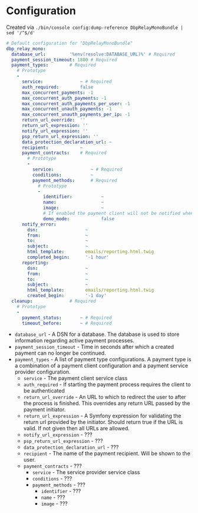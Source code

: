# Configuration

Created via `./bin/console config:dump-reference DbpRelayMonoBundle | sed '/^$/d'`

```yaml
# Default configuration for "DbpRelayMonoBundle"
dbp_relay_mono:
  database_url:         '%env(resolve:DATABASE_URL)%' # Required
  payment_session_timeout: 1800 # Required
  payment_types:        # Required
    # Prototype
    -
      service:              ~ # Required
      auth_required:        false
      max_concurrent_payments: -1
      max_concurrent_auth_payments: -1
      max_concurrent_auth_payments_per_user: -1
      max_concurrent_unauth_payments: -1
      max_concurrent_unauth_payments_per_ip: -1
      return_url_override:  ''
      return_url_expression: ''
      notify_url_expression: ''
      psp_return_url_expression: ''
      data_protection_declaration_url: ~
      recipient:            ~
      payment_contracts:    # Required
        # Prototype
        -
          service:              ~ # Required
          conditions:           ~
          payment_methods:      # Required
            # Prototype
            -
              identifier:           ~
              name:                 ~
              image:                ~
              # If enabled the payment client will not be notified when a payment is completed
              demo_mode:            false
      notify_error:
        dsn:                  ~
        from:                 ~
        to:                   ~
        subject:              ~
        html_template:        emails/reporting.html.twig
        completed_begin:      '-1 hour'
      reporting:
        dsn:                  ~
        from:                 ~
        to:                   ~
        subject:              ~
        html_template:        emails/reporting.html.twig
        created_begin:        '-1 day'
  cleanup:              # Required
    # Prototype
    -
      payment_status:       ~ # Required
      timeout_before:       ~ # Required
```

* `database_url` - A DSN for a database. The database is used to store
  information regarding active payment processes.
* `payment_session_timeout` - Time in seconds after which a created payment can
  no longer be continued.
* `payment_types` - A list of payment type configurations. A payment type is a
  combination of a payment client configuration and a payment service provider
  configuration.
    * `service` - The payment client service class
    * `auth_required` - If starting the payment process requires the client to be authenticated
    * `return_url_override` - An URL to which to redirect the user to after the
      process is finished. This overrides any return URL passed by the payment
      initiator.
    * `return_url_expression` - A Symfony expression for validating the return
      url provided by the initiator. Should return true if the URL is valid. If
      not given then all URLs are allowed.
    * `notify_url_expression` - ???
    * `psp_return_url_expression` - ???
    * `data_protection_declaration_url` - ???
    * `recipient` - The name of the payment recipient. Will be shown to the user.
    * `payment_contracts` - ???
        * `service` - The service provider service class
        * `conditions` - ???
        * `payment_methods` - ???
            * `identifier` - ???
            * `name` - ???
            * `image` - ???
